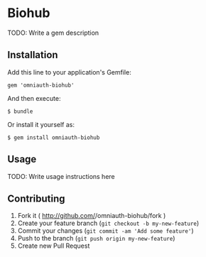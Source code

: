 # Biohub

TODO: Write a gem description

## Installation

Add this line to your application's Gemfile:

    gem 'omniauth-biohub'

And then execute:

    $ bundle

Or install it yourself as:

    $ gem install omniauth-biohub

## Usage

TODO: Write usage instructions here

## Contributing

1. Fork it ( http://github.com/<my-github-username>/omniauth-biohub/fork )
2. Create your feature branch (`git checkout -b my-new-feature`)
3. Commit your changes (`git commit -am 'Add some feature'`)
4. Push to the branch (`git push origin my-new-feature`)
5. Create new Pull Request
